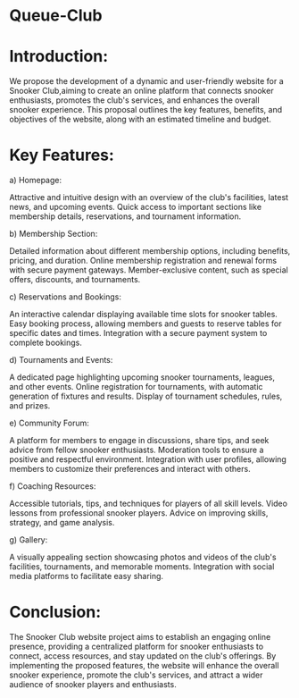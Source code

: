 # Queue-Club

# Introduction:

We propose the development of a dynamic and user-friendly website for a Snooker Club,aiming to create an online platform that connects snooker enthusiasts, promotes the club's services, and enhances the overall snooker experience. This proposal outlines the key features, benefits, and objectives of the website, along with an estimated timeline and budget.

# Key Features:

a) Homepage:

Attractive and intuitive design with an overview of the club's facilities, latest news, and upcoming events. Quick access to important sections like membership details, reservations, and tournament information.

b) Membership Section:

Detailed information about different membership options, including benefits, pricing, and duration. Online membership registration and renewal forms with secure payment gateways. Member-exclusive content, such as special offers, discounts, and tournaments.

c) Reservations and Bookings:

An interactive calendar displaying available time slots for snooker tables. Easy booking process, allowing members and guests to reserve tables for specific dates and times. Integration with a secure payment system to complete bookings.

d) Tournaments and Events:

A dedicated page highlighting upcoming snooker tournaments, leagues, and other events. Online registration for tournaments, with automatic generation of fixtures and results. Display of tournament schedules, rules, and prizes.

e) Community Forum:

A platform for members to engage in discussions, share tips, and seek advice from fellow snooker enthusiasts. Moderation tools to ensure a positive and respectful environment. Integration with user profiles, allowing members to customize their preferences and interact with others.

f) Coaching Resources:

Accessible tutorials, tips, and techniques for players of all skill levels. Video lessons from professional snooker players. Advice on improving skills, strategy, and game analysis.

g) Gallery:

A visually appealing section showcasing photos and videos of the club's facilities, tournaments, and memorable moments. Integration with social media platforms to facilitate easy sharing.

# Conclusion:

The Snooker Club website project aims to establish an engaging online presence, providing a centralized platform for snooker enthusiasts to connect, access resources, and stay updated on the club's offerings. By implementing the proposed features, the website will enhance the overall snooker experience, promote the club's services, and attract a wider audience of snooker players and enthusiasts.
